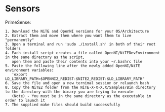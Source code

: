 Sensors
=======

PrimeSense:

	1. Download the NiTE and OpenNI versions for your OS/Architecture
	2. Extract them and move them where you want them to live "permanently"
	3. Open a terminal and run 'sudo ./install.sh' in both of their root folders
	4. Each install script creates a file called OpenNI/NiTEDevEnvironment in the same directory as the script,
	   open them and paste their contents into your ~/.bashrc file
	5. Paste the following line after the newly added OpenNI/NiTE environment variables:
	   'export LD_LIBRARY_PATH=$OPENNI2_REDIST:$NITE2_REDIST:$LD_LIBRARY_PATH'
	6. Save the file and open a new ternimal session or relaunch bash
	8. Copy the NiTE2 folder from the NiTE-X-X-X.X/Samples/Bin directory to the directory with the binary you are trying to execute
	   (Note) - You must be in the same directory as the executable in order to launch it
	7. The supplied make files should build successfully